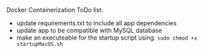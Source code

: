 Docker Containerization ToDo list:
- update requirements.txt to include all app dependencies
- update app to be compatible with MySQL database
- make an executeable for the startup script using: `sudo chmod +x startupMacOS.sh`
